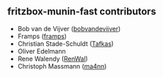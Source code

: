 ## fritzbox-munin-fast contributors

 - Bob van de Vijver ([bobvandevijver](https://github.com/bobvandevijver))
 - Framps ([framps](https://github.com/framps))
 - Christian Stade-Schuldt ([Tafkas](https://github.com/Tafkas))
 - Oliver Edelmann
 - Rene Walendy ([RenWal](https://github.com/RenWal))
 - Christoph Massmann ([ma4nn](https://github.com/ma4nn))